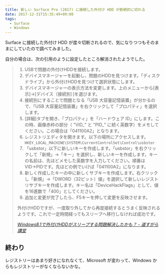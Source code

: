 ```yaml
---
title: 新しい Surface Pro (2017) に接続した外付け HDD が断続的に切れる
date: 2017-12-31T15:35:49+09:00
tags:
  - Surface
  - Windows
---
```


Surface に接続した外付け HDD が度々切断されるので、気になりつつもそのままにしていたので調べてみました。

<!--more-->

自分の場合は、次の引用のように設定したところ解消されたようでした。

> 1. USBで問題の外付けHDDを接続します。
> 1. デバイスマネージャーを起動し、問題のHDDを見つけます。「ディスク ドライブ」から外付けHDDを見つけて選択状態にします。
> 1. デバイスマネージャーの表示方法を変更します。上のメニューから[表示]→[デバイス（接続別）]を選びます。
> 1. 接続別にすることで問題となる「USB 大容量記憶装置」が分かるので、「USB 大容量記憶装置」を右クリックして「プロパティ」を選択します。 
> 1. [詳細]タブを開き、「プロパティ」を「ハードウェア ID」にします。この時、画像赤枠の部分（ "VID\_" と "PID\_" に続く英数字）をメモしてください。この場合は「041100A2」となります。
> 1. レジストリエディタを開きます。以下の場所にアクセスします。`HKEY_LOCAL_MACHINE\SYSTEM\CurrentControlSet\Control\usbstor`
> 1. 「usbstor」以下に新しいキーを作成します。「usbstor」を右クリックして「新規」→「キー」を選択し、新しいキーを作成します。キーの名前は、先ほどメモした英数字を入力してください。順番はVID→PIDです。先ほどの例でいけば「041100A2」になります。
> 1. 新しく作成したキーの中に新しくサブキーを作成します。右クリックし「新規」→「DWORD（32ビット）値」を選択して新しいレジストリサブキーを作成します。キー名は「DeviceHackFlags」として、値を16進数で「400」としてください。
> 1. 追加と変更が完了したら、F5キーを押して変更を反映させます。
>
> 外付けHDDですが、一度取り外してから再度接続するとうまく反映されるようです。これで一定時間経ってもスリープへ移行しなければ成功です。
>
> <cite>[Windows8.1で外付けHDDがスリープする問題解決したかも？ - 道すがら講堂](http://michisugara.jp/archives/2013/windows8.1_hdd_2.html)</cite>

## 終わり

レジストリーはあまり好きになれなくて、Microsoft が変わって、Windows からもレジストリーがなくならないかな。
